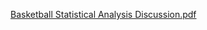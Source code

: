 [Basketball Statistical Analysis Discussion.pdf](https://github.com/rishi-2k/Machine-Learning-Basketball-Factor-Analysis/files/13680147/Basketball.Statistical.Analysis.Discussion.pdf)
